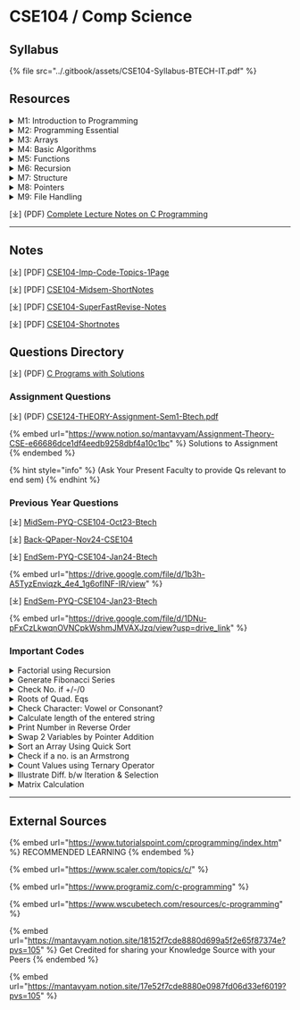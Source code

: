 # CSE104 / Comp Science

## Syllabus

{% file src="../.gitbook/assets/CSE104-Syllabus-BTECH-IT.pdf" %}

## Resources

<details>

<summary>M1: Introduction to Programming</summary>

\[🌐] [C - Overview](https://www.tutorialspoint.com/cprogramming/c_overview.htm)

\[🌐] [C - Features](https://www.tutorialspoint.com/cprogramming/c_features.htm)

\[🌐] [C - History](https://www.tutorialspoint.com/cprogramming/c_history.htm)

\[🌐] [C - Environment Setup](https://www.tutorialspoint.com/cprogramming/c_environment_setup.htm)

\[🌐] [C - Program Structure](https://www.tutorialspoint.com/cprogramming/c_program_structure.htm)

\[🌐] [C - Hello World](https://www.tutorialspoint.com/cprogramming/c_hello_world.htm)

\[🌐] [C - Compilation Process](https://www.tutorialspoint.com/cprogramming/c_compilation_process.htm)

\[🌐] [C - Comments](https://www.tutorialspoint.com/cprogramming/c_comments.htm)

\[🌐] [C - Tokens](https://www.tutorialspoint.com/cprogramming/c_tokens.htm)

\[🌐] [C - Keywords](https://www.tutorialspoint.com/cprogramming/c_keywords.htm)

\[🌐] [C - Identifiers](https://www.tutorialspoint.com/cprogramming/c_identifiers.htm)

\[🌐] [C - User Input](https://www.tutorialspoint.com/cprogramming/c_user_input.htm)

\[🌐] [C - Preprocessors](https://www.tutorialspoint.com/cprogramming/c_preprocessors.htm)

\[🌐] [C - Header Files](https://www.tutorialspoint.com/cprogramming/c_header_files.htm)

\[🌐] [C - Basic Syntax](https://www.tutorialspoint.com/cprogramming/c_basic_syntax.htm)

\[🌐] [C - Data Types](https://www.tutorialspoint.com/cprogramming/c_data_types.htm)

\[🌐] [C - Variables](https://www.tutorialspoint.com/cprogramming/c_variables.htm)

\[🌐] [C - Integer Promotions](https://www.tutorialspoint.com/cprogramming/c_integer_promotions.htm)

\[🌐] [C - Type Conversion](https://www.tutorialspoint.com/cprogramming/c_type_conversion.htm)

\[🌐] [C - Type Casting](https://www.tutorialspoint.com/cprogramming/c_type_casting.htm)

\[🌐] [C - Booleans](https://www.tutorialspoint.com/cprogramming/c_booleans.htm)

\[🌐] [C - Constants](https://www.tutorialspoint.com/cprogramming/c_constants.htm)

\[🌐] [C - Literals](https://www.tutorialspoint.com/cprogramming/c_literals.htm)

\[🌐] [C - Escape sequences](https://www.tutorialspoint.com/cprogramming/c_escape_sequences.htm)

\[🌐] [C - Format Specifiers](https://www.tutorialspoint.com/cprogramming/c_format_specifiers.htm)

\[🌐] [C - Memory Management](https://www.tutorialspoint.com/cprogramming/c_memory_management.htm)

\[🌐] [C - Memory Address](https://www.tutorialspoint.com/cprogramming/c_memory_address.htm)

\[🌐] [C - Storage Classes](https://www.tutorialspoint.com/cprogramming/c_storage_classes.htm)

\[🌐] [C - Error Handling](https://www.tutorialspoint.com/cprogramming/c_error_handling.htm)

</details>

<details>

<summary>M2: Programming Essential</summary>

\[🌐] [C - Operators](https://www.tutorialspoint.com/cprogramming/c_operators.htm)

\[🌐] [C - Arithmetic Operators](https://www.tutorialspoint.com/cprogramming/c_arithmetic_operators.htm)

\[🌐] [C - Relational Operators](https://www.tutorialspoint.com/cprogramming/c_relational_operators.htm)

\[🌐] [C - Logical Operators](https://www.tutorialspoint.com/cprogramming/c_logical_operators.htm)

\[🌐] [C - Bitwise Operators](https://www.tutorialspoint.com/cprogramming/c_bitwise_operators.htm)

\[🌐] [C - Assignment Operators](https://www.tutorialspoint.com/cprogramming/c_assignment_operators.htm)

\[🌐] [C - Unary Operators](https://www.tutorialspoint.com/cprogramming/c_unary_operators.htm)

\[🌐] [C - Increment and Decrement Operators](https://www.tutorialspoint.com/cprogramming/c_increment_and_decrement_operators.htm)

\[🌐] [C - Ternary Operator](https://www.tutorialspoint.com/cprogramming/c_ternary_operator.htm)

\[🌐] [C - sizeof Operator](https://www.tutorialspoint.com/cprogramming/c_sizeof_operator.htm)

\[🌐] [C - Operator Precedence](https://www.tutorialspoint.com/cprogramming/c_operators_precedence.htm)

\[🌐] [C - Misc Operators](https://www.tutorialspoint.com/cprogramming/c_misc_operators.htm)

\[🌐] [C - Decision Making](https://www.tutorialspoint.com/cprogramming/c_decision_making.htm)

\[🌐] [C - if statement](https://www.tutorialspoint.com/cprogramming/if_statement_in_c.htm)

\[🌐] [C - if...else statement](https://www.tutorialspoint.com/cprogramming/if_else_statement_in_c.htm)

\[🌐] [C - nested if statements](https://www.tutorialspoint.com/cprogramming/nested_if_statements_in_c.htm)

\[🌐] [C - switch statement](https://www.tutorialspoint.com/cprogramming/switch_statement_in_c.htm)

\[🌐] [C - Loops](https://www.tutorialspoint.com/cprogramming/c_loops.htm)

\[🌐] [C - While loop](https://www.tutorialspoint.com/cprogramming/c_while_loop.htm)

\[🌐] [C - For loop](https://www.tutorialspoint.com/cprogramming/c_for_loop.htm)

\[🌐] [C - Do...while loop](https://www.tutorialspoint.com/cprogramming/c_do_while_loop.htm)

\[🌐] [C - Nested loop](https://www.tutorialspoint.com/cprogramming/c_nested_loops.htm)

\[🌐] [C - Infinite loop](https://www.tutorialspoint.com/cprogramming/c_infinite_loop.htm)

\[🌐] [C - Break Statement](https://www.tutorialspoint.com/cprogramming/c_break_statement.htm)

\[🌐] [C - Continue Statement](https://www.tutorialspoint.com/cprogramming/c_continue_statement.htm)

\[🌐] [C - goto Statement](https://www.tutorialspoint.com/cprogramming/c_goto_statement.htm)

</details>

<details>

<summary>M3: Arrays</summary>

\[🌐] [C - Arrays](https://www.tutorialspoint.com/cprogramming/c_arrays.htm)

\[🌐] [C - Properties of Array](https://www.tutorialspoint.com/cprogramming/c_properties_of_array.htm)

\[🌐] [C - Multi-Dimensional Arrays](https://www.tutorialspoint.com/cprogramming/c_multi_dimensional_arrays.htm)

\[🌐] [C - Passing Arrays to Function](https://www.tutorialspoint.com/cprogramming/c_passing_arrays_to_functions.htm)

\[🌐] [C - Return Array from Function](https://www.tutorialspoint.com/cprogramming/c_return_arrays_from_function.htm)

\[🌐] [C - Variable Length Arrays](https://www.tutorialspoint.com/cprogramming/c_variable_length_arrays.htm)

</details>

<details>

<summary>M4: Basic Algorithms</summary>

\[🌐] [C - Searching Algorithms](https://www.tutorialspoint.com/data_structures_algorithms/searching_algorithms.htm)

\[🌐] [C - Linear Search Algorithm](https://www.tutorialspoint.com/data_structures_algorithms/linear_search_algorithm.htm)

\[🌐] [C - Binary Search Algorithm](https://www.tutorialspoint.com/data_structures_algorithms/binary_search_algorithm.htm)

\[🌐] [C - Sorting Algorithms](https://www.tutorialspoint.com/data_structures_algorithms/sorting_algorithms.htm)

</details>

<details>

<summary>M5: Functions</summary>

\[🌐] [C - Functions](https://www.tutorialspoint.com/cprogramming/c_functions.htm)

\[🌐] [C - Main Function](https://www.tutorialspoint.com/cprogramming/c_main_function.htm)

\[🌐] [C - Function call by Value](https://www.tutorialspoint.com/cprogramming/c_function_call_by_value.htm)

\[🌐] [C - Function call by reference](https://www.tutorialspoint.com/cprogramming/c_function_call_by_reference.htm)

\[🌐] [C - Nested Functions](https://www.tutorialspoint.com/cprogramming/c_nested_functions.htm)

\[🌐] [C - User-Defined Functions](https://www.tutorialspoint.com/cprogramming/c_user_defined_functions.htm)

\[🌐] [C - Callback Function](https://www.tutorialspoint.com/cprogramming/c_callback_function.htm)

\[🌐] [C - Return Statement](https://www.tutorialspoint.com/cprogramming/c_return_statement.htm)

</details>

<details>

<summary>M6: Recursion</summary>

\[🌐] [C - Recursion](https://www.tutorialspoint.com/cprogramming/c_recursion.htm)

</details>

<details>

<summary>M7: Structure</summary>

\[🌐] [C - Structures](https://www.tutorialspoint.com/cprogramming/c_structures.htm)

\[🌐] [C - Unions](https://www.tutorialspoint.com/cprogramming/c_unions.htm)

\[🌐] [C - Enumeration (or enum)](https://www.tutorialspoint.com/cprogramming/c_enumeration_or_enum.htm)

\[🌐] [C - Typedef](https://www.tutorialspoint.com/cprogramming/c_typedef.htm)

</details>

<details>

<summary>M8: Pointers</summary>

\[🌐] [C - Pointers](https://www.tutorialspoint.com/cprogramming/c_pointers.htm)

\[🌐] [C - Pointer Arithmetics](https://www.tutorialspoint.com/cprogramming/c_pointer_arithmetic.htm)

\[🌐] [C - Dereference Pointer](https://www.tutorialspoint.com/cprogramming/c_dereference_pointer.htm)

\[🌐] [C - NULL Pointer](https://www.tutorialspoint.com/cprogramming/c_null_pointer.htm)

\[🌐] [C - Pointer to Pointer](https://www.tutorialspoint.com/cprogramming/c_pointer_to_pointer.htm)

\[🌐] [C - Pointer to an Array](https://www.tutorialspoint.com/cprogramming/c_pointer_to_an_array.htm)

\[🌐] [C - Pointers to Structures](https://www.tutorialspoint.com/cprogramming/c_pointers_to_structures.htm)

\[🌐] [C - Function Pointers](https://www.tutorialspoint.com/cprogramming/c_function_pointers.htm)

\[🌐] [C - Passing Pointers to Functions](https://www.tutorialspoint.com/cprogramming/c_passing_pointers_to_functions.htm)

\[🌐] [C - Return Pointer from Functions](https://www.tutorialspoint.com/cprogramming/c_return_pointer_from_functions.htm)

</details>

<details>

<summary>M9: File Handling</summary>

\[🌐] [C - Input & Output](https://www.tutorialspoint.com/cprogramming/c_input_output.htm)

\[🌐] [C - File I/O (File Handling)](https://www.tutorialspoint.com/cprogramming/c_file_io.htm)

</details>

\[⤓] (PDF) [Complete Lecture Notes on C Programming](https://drive.google.com/file/d/1jQosuclvfHczGwY1dCHbG0O0-nhozsPN/view?usp=drive_link)

***

## Notes

\[⤓] \[PDF] [CSE104-Imp-Code-Topics-1Page](https://drive.google.com/file/d/184oyo9fwS43u37CgqEbfggj8zM188quE/view?usp=drive_link)

\[⤓] \[PDF] [CSE104-Midsem-ShortNotes](https://drive.google.com/file/d/1zKWqv5fL7Kb1cejb3JRGQ1QGcESVxQyo/view?usp=drive_link)

\[⤓] \[PDF] [CSE104-SuperFastRevise-Notes](https://drive.google.com/file/d/1xmDDsoAySFJStV_n_JXHJrckiQwrOYgY/view?usp=drive_link)

\[⤓] \[PDF] [CSE104-Shortnotes](https://drive.google.com/file/d/1O6meRPYAZLRLMwajiIC-dPb1LovhE-9r/view?usp=drive_link)

## Questions Directory

\[⤓] (PDF) [C Programs with Solutions](https://drive.google.com/file/d/1K-9cLcZRyKE7L4nTLVlZz8OpgeqXQU-I/view?usp=drive_link)

### Assignment Questions

\[⤓] (PDF) [CSE124-THEORY-Assignment-Sem1-Btech.pdf](https://drive.google.com/file/d/1h-sAbQ3Tn2H0BuJS6wUYuRQmvWpgPEm9/view?usp=drive_link)

{% embed url="https://www.notion.so/mantavyam/Assignment-Theory-CSE-e66686dce1df4eedb9258dbf4a10c1bc" %}
Solutions to Assignment
{% endembed %}

{% hint style="info" %}
(Ask Your Present Faculty to provide Qs relevant to end sem)
{% endhint %}

### Previous Year Questions

\[⤓] [MidSem-PYQ-CSE104-Oct23-Btech](https://drive.google.com/file/d/13KCGaG2EyC4GYDuuR6DDw7VJWYwtc4q9/view?usp=drive_link)

\[⤓] [Back-QPaper-Nov24-CSE104](https://drive.google.com/file/d/15PZSkr3wYiaienEZzz3NFYv4FBjldsue/view?usp=drive_link)

\[⤓] [EndSem-PYQ-CSE104-Jan24-Btech](https://drive.google.com/file/d/1b3h-A5TyzEnviqzk_4e4_1g6ofINF-IR/view?usp=drive_link)&#x20;

{% embed url="https://drive.google.com/file/d/1b3h-A5TyzEnviqzk_4e4_1g6ofINF-IR/view" %}

\[⤓] [EndSem-PYQ-CSE104-Jan23-Btech](https://drive.google.com/file/d/1DNu-pFxCzLkwqnOVNCpkWshmJMVAXJzq/view?usp=drive_link)&#x20;

{% embed url="https://drive.google.com/file/d/1DNu-pFxCzLkwqnOVNCpkWshmJMVAXJzq/view?usp=drive_link" %}

### Important Codes

<details>

<summary>Factorial using Recursion</summary>

```c
#include <stdio.h>

int factorial(int n) {
    if (n == 0 || n == 1)
        return 1;
    else
        return n * factorial(n - 1);
}

int main() {
    int num;
    printf("Enter a non-negative integer: ");
    scanf("%d", &num);

    printf("Factorial of %d = %d\n", num, factorial(num));

    return 0;
}
```



</details>

<details>

<summary>Generate Fibonacci Series</summary>

```c
#include <stdio.h>

void generateFibonacci(int n) {
    int first = 0, second = 1, next;

    printf("Fibonacci Series up to %d terms: ", n);

    for (int i = 0; i < n; i++) {
        printf("%d, ", first);
        next = first + second;
        first = second;
        second = next;
    }
}

int main() {
    int terms;
    printf("Enter the number of terms for Fibonacci Series: ");
    scanf("%d", &terms);

    generateFibonacci(terms);

    return 0;
}
```

</details>

<details>

<summary>Check No. if +/-/0</summary>

<pre class="language-c"><code class="lang-c"><strong>#include &#x3C;stdio.h>
</strong><strong>
</strong>int main() {
    int num;

    printf("Enter a number: ");
    scanf("%d", &#x26;num);

    if (num > 0) {
        printf("The number %d is positive.\n", num);
    } else if (num &#x3C; 0) {
        printf("The number %d is negative.\n", num);
    } else {
        printf("The number is zero.\n");
    }

    return 0;
}
</code></pre>

</details>

<details>

<summary>Roots of Quad. Eqs</summary>

```c
#include <stdio.h>
#include <math.h>

int main() {
    double a, b, c;
    double discriminant, root1, root2;

    // Input coefficients a, b, and c
    printf("Enter coefficients (a, b, c) of the quadratic equation (ax^2 + bx + c = 0):\n");
    scanf("%lf %lf %lf", &a, &b, &c);

    // Calculate discriminant
    discriminant = b * b - 4 * a * c;

    // Check the nature of roots
    if (discriminant > 0) {
        // Two distinct real roots
        root1 = (-b + sqrt(discriminant)) / (2 * a);
        root2 = (-b - sqrt(discriminant)) / (2 * a);
        printf("Roots are real and distinct: %.2lf and %.2lf\n", root1, root2);
    } else if (discriminant == 0) {
        // One real root (repeated)
        root1 = -b / (2 * a);
        printf("Roots are real and equal: %.2lf\n", root1);
    } else {
        // Complex roots
        double realPart = -b / (2 * a);
        double imaginaryPart = sqrt(-discriminant) / (2 * a);
        printf("Roots are complex and imaginary: %.2lf + %.2lfi and %.2lf - %.2lfi\n",
               realPart, imaginaryPart, realPart, imaginaryPart);
    }

    return 0;
}
```

</details>

<details>

<summary>Check Character: Vowel or Consonant?</summary>

<pre class="language-c"><code class="lang-c"><strong>#include &#x3C;stdio.h>
</strong>
int main() {
    char ch;

    printf("Enter a character: ");
    scanf(" %c", &#x26;ch);

    // Checking if the entered character is an alphabet
    if ((ch >= 'a' &#x26;&#x26; ch &#x3C;= 'z') || (ch >= 'A' &#x26;&#x26; ch &#x3C;= 'Z')) {
        // Checking if the character is a vowel
        if (ch == 'a' || ch == 'e' || ch == 'i' || ch == 'o' || ch == 'u' ||
            ch == 'A' || ch == 'E' || ch == 'I' || ch == 'O' || ch == 'U') {
            printf("The character %c is a vowel.\n", ch);
        } else {
            printf("The character %c is a consonant.\n", ch);
        }
    } else {
        printf("Invalid input. Please enter an alphabet character.\n");
    }

    return 0;
}
</code></pre>

</details>

<details>

<summary>Calculate length of the entered string</summary>

```c
#include <stdio.h>

// Function to calculate the length of a string
int stringLength(const char *str) {
    int length = 0;

    // Loop until the null character '\0' is encountered
    while (str[length] != '\0') {
        length++;
    }

    return length;
}

int main() {
    char inputString[100];

    printf("Enter a string: ");
    scanf("%s", inputString);

    // Calculate and display the length of the entered string
    printf("Length of the string: %d\n", stringLength(inputString));

    return 0;
}
```

</details>

<details>

<summary>Print Number in Reverse Order</summary>

```c
#include <stdio.h>

void printReverseFor(int n) {
    printf("Printing in reverse using for loop: ");
    for (int i = n; i >= 1; i--) {
        printf("%d ", i);
    }
    printf("\n");
}

void printReverseWhile(int n) {
    printf("Printing in reverse using while loop: ");
    int i = n;
    while (i >= 1) {
        printf("%d ", i);
        i--;
    }
    printf("\n");
}

int main() {
    int num;

    printf("Enter a positive integer: ");
    scanf("%d", &num);

    printReverseFor(num);
    printReverseWhile(num);

    return 0;
}
```

</details>

<details>

<summary>Swap 2 Variables by Pointer Addition</summary>

```c
#include <stdio.h>

void swap(int *a, int *b) {
    *a = *a + *b;
    *b = *a - *b;
    *a = *a - *b;
}

int main() {
    int num1, num2;

    printf("Enter the first number: ");
    scanf("%d", &num1);

    printf("Enter the second number: ");
    scanf("%d", &num2);

    printf("Before swapping: num1 = %d, num2 = %d\n", num1, num2);

    swap(&num1, &num2);

    printf("After swapping: num1 = %d, num2 = %d\n", num1, num2);

    return 0;
}
```

</details>

<details>

<summary>Sort an Array Using Quick Sort</summary>

```c
#include <stdio.h>

void swap(int *a, int *b) {
    int temp = *a;
    *a = *b;
    *b = temp;
}

int partition(int arr[], int low, int high) {
    int pivot = arr[high];
    int i = low - 1;

    for (int j = low; j < high; j++) {
        if (arr[j] < pivot) {
            i++;
            swap(&arr[i], &arr[j]);
        }
    }

    swap(&arr[i + 1], &arr[high]);
    return i + 1;
}

void quickSort(int arr[], int low, int high) {
    if (low < high) {
        int pi = partition(arr, low, high);

        quickSort(arr, low, pi - 1);
        quickSort(arr, pi + 1, high);
    }
}

int main() {
    int arr[] = {12, 11, 13, 5, 6, 7};
    int n = sizeof(arr) / sizeof(arr[0]);

    quickSort(arr, 0, n - 1);

    printf("Sorted array: ");
    for (int i = 0; i < n; i++)
        printf("%d ", arr[i]);

    return 0;
}
```

</details>

<details>

<summary>Check if a no. is an Armstrong</summary>

```c
#include <stdio.h>
#include <math.h>

// Function to check if a number is an Armstrong number
int isArmstrong(int num) {
    int originalNum, remainder, result = 0, n = 0;

    originalNum = num;

    // Counting the number of digits
    while (originalNum != 0) {
        originalNum /= 10;
        ++n;
    }

    originalNum = num;

    // Calculating the sum of nth powers of digits
    while (originalNum != 0) {
        remainder = originalNum % 10;
        result += pow(remainder, n);
        originalNum /= 10;
    }

    // Checking if the number is Armstrong
    if (result == num)
        return 1; // True, the number is Armstrong
    else
        return 0; // False, the number is not Armstrong
}

int main() {
    int num;

    printf("Enter a number: ");
    scanf("%d", &num);

    // Checking if the entered number is Armstrong
    if (isArmstrong(num))
        printf("%d is an Armstrong number.\n", num);
    else
        printf("%d is not an Armstrong number.\n", num);

    return 0;
}
```

</details>

<details>

<summary>Count Values using Ternary Operator</summary>

```c
#include <stdio.h>

int main() {
    int num, positiveCount = 0, negativeCount = 0, zeroCount = 0;

    printf("Enter integers (enter 0 to stop):\n");

    while (1) {
        scanf("%d", &num);

        // Check if the entered number is zero, and exit the loop
        if (num == 0)
            break;

        // Use conditional operator to count positive, negative, or zero values
        (num > 0) ? positiveCount++ : (num < 0) ? negativeCount++ : zeroCount++;
    }

    printf("Count of positive numbers: %d\n", positiveCount);
    printf("Count of negative numbers: %d\n", negativeCount);
    printf("Count of zero values: %d\n", zeroCount);

    return 0;
}
```

</details>

<details>

<summary>Illustrate Diff. b/w Iteration &#x26; Selection</summary>

```c
#include <stdio.h>

int main() {
    // Iteration using a for loop
    printf("Iteration using a for loop:\n");
    for (int i = 1; i <= 5; i++) {
        printf("Iteration %d\n", i);
    }

    // Iteration using a while loop
    printf("\nIteration using a while loop:\n");
    int j = 1;
    while (j <= 5) {
        printf("Iteration %d\n", j);
        j++;
    }

    // Selection using if-else statement
    int number;

    printf("\nEnter a number: ");
    scanf("%d", &number);

    if (number > 0) {
        printf("The number %d is positive.\n", number);
    } else if (number < 0) {
        printf("The number %d is negative.\n", number);
    } else {
        printf("The number is zero.\n");
    }

    return 0;
}
```

</details>

<details>

<summary>Matrix Calculation</summary>

```c
#include <stdio.h>

// Function to add two matrices
void addMatrices(int firstMatrix[10][10], int secondMatrix[10][10], int result[10][10], int rows, int cols) {
    for (int i = 0; i < rows; i++) {
        for (int j = 0; j < cols; j++) {
            result[i][j] = firstMatrix[i][j] + secondMatrix[i][j];
        }
    }
}

// Function to display a matrix
void displayMatrix(int matrix[10][10], int rows, int cols) {
    for (int i = 0; i < rows; i++) {
        for (int j = 0; j < cols; j++) {
            printf("%d\t", matrix[i][j]);
        }
        printf("\n");
    }
}

int main() {
    int rows, cols;

    printf("Enter the number of rows and columns for the matrices: ");
    scanf("%d %d", &rows, &cols);

    int firstMatrix[10][10], secondMatrix[10][10], resultMatrix[10][10];

    printf("Enter elements of the first matrix:\n");
    for (int i = 0; i < rows; i++) {
        for (int j = 0; j < cols; j++) {
            scanf("%d", &firstMatrix[i][j]);
        }
    }

    printf("Enter elements of the second matrix:\n");
    for (int i = 0; i < rows; i++) {
        for (int j = 0; j < cols; j++) {
            scanf("%d", &secondMatrix[i][j]);
        }
    }

    // Adding two matrices
    addMatrices(firstMatrix, secondMatrix, resultMatrix, rows, cols);

    // Displaying the result matrix
    printf("Resultant Matrix:\n");
    displayMatrix(resultMatrix, rows, cols);

    return 0;
}
```

</details>

***

## External Sources

{% embed url="https://www.tutorialspoint.com/cprogramming/index.htm" %}
RECOMMENDED LEARNING
{% endembed %}

{% embed url="https://www.scaler.com/topics/c/" %}

{% embed url="https://www.programiz.com/c-programming" %}

{% embed url="https://www.wscubetech.com/resources/c-programming" %}

{% embed url="https://mantavyam.notion.site/18152f7cde8880d699a5f2e65f87374e?pvs=105" %}
Get Credited for sharing your Knowledge Source with your Peers
{% endembed %}

{% embed url="https://mantavyam.notion.site/17e52f7cde8880e0987fd06d33ef6019?pvs=105" %}

